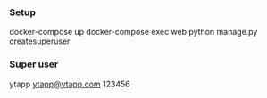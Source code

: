 ### Setup
docker-compose up
docker-compose exec web python manage.py createsuperuser

### Super user
ytapp
ytapp@ytapp.com
123456
